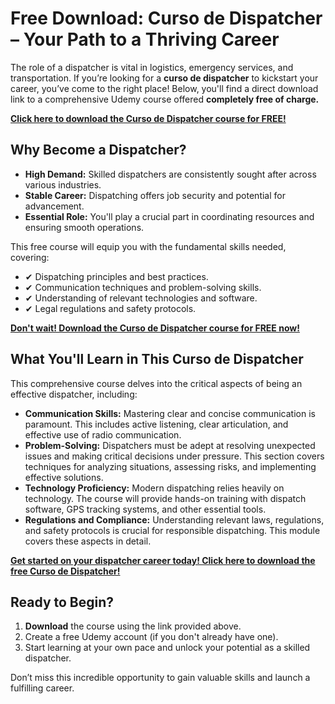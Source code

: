 # Free Download: Curso de Dispatcher – Your Path to a Thriving Career

The role of a dispatcher is vital in logistics, emergency services, and transportation. If you’re looking for a **curso de dispatcher** to kickstart your career, you’ve come to the right place! Below, you'll find a direct download link to a comprehensive Udemy course offered **completely free of charge.**

[**Click here to download the Curso de Dispatcher course for FREE!**](https://udemywork.com/curso-de-dispatcher)

## Why Become a Dispatcher?

*   **High Demand:** Skilled dispatchers are consistently sought after across various industries.
*   **Stable Career:** Dispatching offers job security and potential for advancement.
*   **Essential Role:** You'll play a crucial part in coordinating resources and ensuring smooth operations.

This free course will equip you with the fundamental skills needed, covering:

*   ✔ Dispatching principles and best practices.
*   ✔ Communication techniques and problem-solving skills.
*   ✔ Understanding of relevant technologies and software.
*   ✔ Legal regulations and safety protocols.

[**Don't wait! Download the Curso de Dispatcher course for FREE now!**](https://udemywork.com/curso-de-dispatcher)

## What You'll Learn in This Curso de Dispatcher

This comprehensive course delves into the critical aspects of being an effective dispatcher, including:

*   **Communication Skills:** Mastering clear and concise communication is paramount. This includes active listening, clear articulation, and effective use of radio communication.
*   **Problem-Solving:** Dispatchers must be adept at resolving unexpected issues and making critical decisions under pressure. This section covers techniques for analyzing situations, assessing risks, and implementing effective solutions.
*   **Technology Proficiency:** Modern dispatching relies heavily on technology. The course will provide hands-on training with dispatch software, GPS tracking systems, and other essential tools.
*   **Regulations and Compliance:** Understanding relevant laws, regulations, and safety protocols is crucial for responsible dispatching. This module covers these aspects in detail.

[**Get started on your dispatcher career today! Click here to download the free Curso de Dispatcher!**](https://udemywork.com/curso-de-dispatcher)

## Ready to Begin?

1.  **Download** the course using the link provided above.
2.  Create a free Udemy account (if you don't already have one).
3.  Start learning at your own pace and unlock your potential as a skilled dispatcher.

Don’t miss this incredible opportunity to gain valuable skills and launch a fulfilling career.
